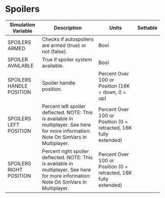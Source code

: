 # Spoilers

| Simulation Variable | Description | Units | Settable |
| --- | --- | --- | --- |
| SPOILERS ARMED | Checks if autospoilers are armed (true) or not (false). | Bool |  |
| SPOILER AVAILABLE | True if spoiler system available. | Bool |  |
| SPOILERS HANDLE POSITION | Spoiler handle position. | Percent Over 100 or Position (16K = down, 0 = up) |  |
| SPOILERS LEFT POSITION | Percent left spoiler deflected. NOTE: This is available in multiplayer. See here for more information: Note On SimVars In Multiplayer. | Percent Over 100 or Position (0 = retracted, 16K fully extended) |  |
| SPOILERS RIGHT POSITION | Percent right spoiler deflected. NOTE: This is available in multiplayer. See here for more information: Note On SimVars In Multiplayer. | Percent Over 100 or Position (0 = retracted, 16K fully extended) |  |